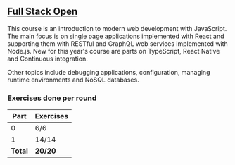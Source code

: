 ## [Full Stack Open](https://fullstackopen.com/en/)

This course is an introduction to modern web development with JavaScript. The main focus is on single page applications implemented with React and supporting them with RESTful and GraphQL web services implemented with Node.js. New for this year's course are parts on TypeScript, React Native and Continuous integration.

Other topics include debugging applications, configuration, managing runtime environments and NoSQL databases.

### Exercises done per round

| Part      | Exercises |
| --------- | --------- |
| 0         | 6/6       |
| 1         | 14/14     |
| **Total** | **20/20** |

<!-- https://github.com/jeremy-ebinum/full-stack-open-2020 -->
